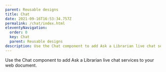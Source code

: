 ```yaml
---
parent: Reusable designs
title: Chat
date: 2021-09-16T16:53:34.757Z
permalink: /chat/index.html
eleventyNavigation:
  order: 0
  key: Chat
  parent: Reusable designs
description: Use the Chat component to add Ask a Librarian live chat services to your web document.
---
```


Use the Chat component to add Ask a Librarian live chat services to your web document.
